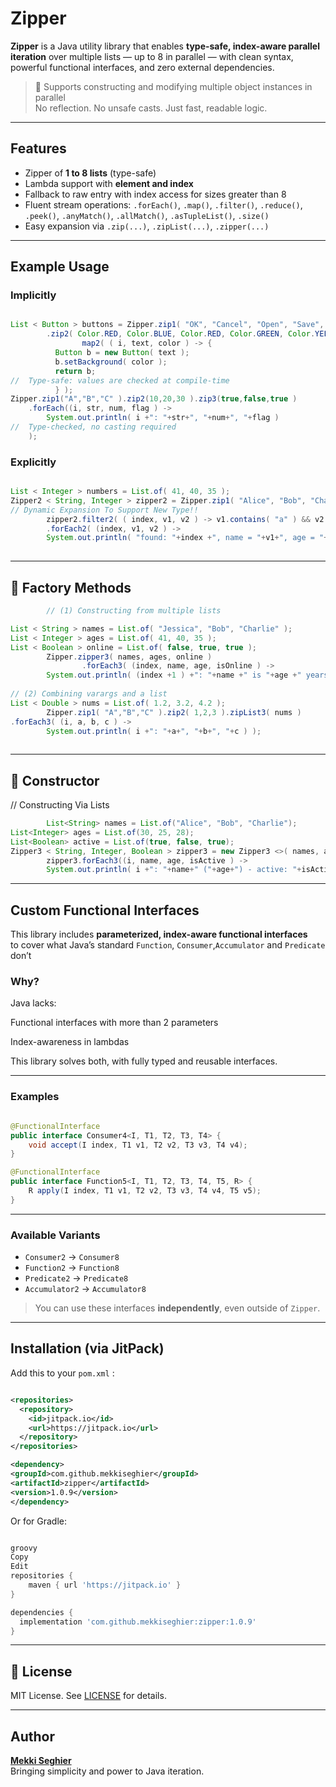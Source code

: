 # Zipper

**Zipper** is a Java utility library that enables **type-safe, index-aware parallel iteration** over multiple lists — up
to 8 in parallel —
with clean syntax, powerful functional interfaces, and zero external dependencies.

> 🔧 Supports constructing and modifying multiple object instances in parallel  
>  No reflection. No unsafe casts. Just fast, readable logic.

---

##  Features

- Zipper of **1 to 8 lists** (type-safe)
- Lambda support with **element and index**
- Fallback to raw entry with index access for sizes greater than 8
- Fluent stream operations: `.forEach()`, `.map()`, `.filter()`, `.reduce()`, `.peek()`, `.anyMatch()`, `.allMatch()`,
  `.asTupleList()`, `.size()`
- Easy expansion via `.zip(...)`, `.zipList(...)`, `.zipper(...)`


---

##  Example Usage

### Implicitly

```java

List < Button > buttons = Zipper.zip1( "OK", "Cancel", "Open", "Save", "Close", "Edit" )
        .zip2( Color.RED, Color.BLUE, Color.RED, Color.GREEN, Color.YELLOW, Color.MAGENTA ).
                map2( ( i, text, color ) -> {
          Button b = new Button( text );
          b.setBackground( color );
          return b;
//  Type-safe: values are checked at compile-time
          } );
Zipper.zip1("A","B","C" ).zip2(10,20,30 ).zip3(true,false,true )
    .forEach((i, str, num, flag ) ->
        System.out.println( i +": "+str+", "+num+", "+flag )
//  Type-checked, no casting required
    );

```


### Explicitly

```java

List < Integer > numbers = List.of( 41, 40, 35 );
Zipper2 < String, Integer > zipper2 = Zipper.zip1( "Alice", "Bob", "Charlie" ).zipList2( numbers );
// Dynamic Expansion To Support New Type!! 
        zipper2.filter2( ( index, v1, v2 ) -> v1.contains( "a" ) && v2 < 40 )
        .forEach2( (index, v1, v2 ) ->
        System.out.println( "found: "+index +", name = "+v1+", age = "+v2 ) );
        
```
---

## 🧪 Factory Methods

```java
        // (1) Constructing from multiple lists

List < String > names = List.of( "Jessica", "Bob", "Charlie" );
List < Integer > ages = List.of( 41, 40, 35 );
List < Boolean > online = List.of( false, true, true );
        Zipper.zipper3( names, ages, online )
                .forEach3( (index, name, age, isOnline ) ->
        System.out.println( (index +1 ) +": "+name +" is "+age +" years old, online: "+isOnline ));
        
// (2) Combining varargs and a list
List < Double > nums = List.of( 1.2, 3.2, 4.2 );
        Zipper.zip1( "A","B","C" ).zip2( 1,2,3 ).zipList3( nums )
.forEach3( (i, a, b, c ) ->
        System.out.println( i +": "+a+", "+b+", "+c ) );
        

```
---

## 🧪 Constructor

// Constructing Via Lists

```java
        List<String> names = List.of("Alice", "Bob", "Charlie");
List<Integer> ages = List.of(30, 25, 28);
List<Boolean> active = List.of(true, false, true);
Zipper3 < String, Integer, Boolean > zipper3 = new Zipper3 <>( names, ages, active );
        zipper3.forEach3((i, name, age, isActive ) ->
        System.out.println( i +": "+name+" ("+age+") - active: "+isActive ));
```

---

##  Custom Functional Interfaces

This library includes **parameterized, index-aware functional interfaces**  
to cover what Java’s standard `Function`, `Consumer`,`Accumulator` and `Predicate` don’t 

###  Why?

Java lacks:

Functional interfaces with more than 2 parameters

Index-awareness in lambdas

This library solves both, with fully typed and reusable interfaces.

---

###  Examples

```java

@FunctionalInterface
public interface Consumer4<I, T1, T2, T3, T4> {
    void accept(I index, T1 v1, T2 v2, T3 v3, T4 v4);
}

@FunctionalInterface
public interface Function5<I, T1, T2, T3, T4, T5, R> {
    R apply(I index, T1 v1, T2 v2, T3 v3, T4 v4, T5 v5);
}

```

---

###  Available Variants

- `Consumer2` → `Consumer8`
- `Function2` → `Function8`
- `Predicate2` → `Predicate8`
- `Accumulator2` → `Accumulator8`


>  You can use these interfaces **independently**, even outside of `Zipper`.

---

##  Installation (via JitPack)

Add this to your `pom.xml` :

```xml

<repositories>
  <repository>
    <id>jitpack.io</id>
    <url>https://jitpack.io</url>
  </repository>
</repositories>

<dependency>
<groupId>com.github.mekkiseghier</groupId>
<artifactId>zipper</artifactId>
<version>1.0.9</version>
</dependency>


```

Or for Gradle:

```groovy

groovy
Copy
Edit
repositories {
    maven { url 'https://jitpack.io' }
}

dependencies {
  implementation 'com.github.mekkiseghier:zipper:1.0.9'
}

```
---

## 📝 License

MIT License. See [LICENSE](./LICENSE) for details.

---

##  Author

**[Mekki Seghier](https://github.com/mekkiseghier)**  
Bringing simplicity and power to Java iteration.

